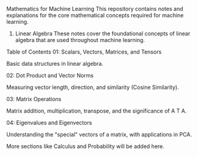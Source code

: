 Mathematics for Machine Learning
This repository contains notes and explanations for the core mathematical concepts required for machine learning.

1. Linear Algebra
These notes cover the foundational concepts of linear algebra that are used throughout machine learning.

Table of Contents
01: Scalars, Vectors, Matrices, and Tensors

Basic data structures in linear algebra.

02: Dot Product and Vector Norms

Measuring vector length, direction, and similarity (Cosine Similarity).

03: Matrix Operations

Matrix addition, multiplication, transpose, and the significance of A 
T
 A.

04: Eigenvalues and Eigenvectors

Understanding the "special" vectors of a matrix, with applications in PCA.

More sections like Calculus and Probability will be added here.